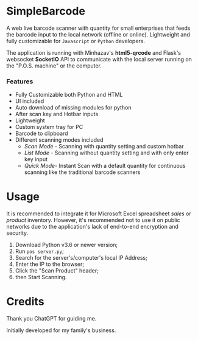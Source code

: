 # SimpleBarcode
A web live barcode scanner with quantity for small enterprises that feeds the barcode input to the local network (offline or online). Lightweight and fully customizable for `Javascript` or `Python` developers. 

The application is running with Minhazav's **html5-qrcode** and Flask's websocket **SocketIO** API to communicate with the local server running on the "P.O.S. machine" or the computer.

### Features
 - Fully Customizable both Python and HTML
 - UI included
 - Auto download of missing modules for python
 - After scan key and Hotbar inputs
 - Lightweight
 - Custom system tray for PC
 - Barcode to clipboard
 - Different scanning modes included
	 - *Scan Mode* - Scanning with quantity setting and custom hotbar
	 - *List Mode* - Scanning without quantity setting and with only enter key input
	 - *Quick Mode*- Instant Scan with a default quantity for continuous scanning like the traditional barcode scanners

# Usage
It is recommended to integrate it for Microsoft Excel spreadsheet *sales* or *product* inventory. However, it's recommended not to use it on public networks due to the application's lack of end-to-end encryption and security.

 1. Download Python v3.6 or newer version;
 2. Run `pos server.py`;
 3. Search for the server's/computer's local IP Address;
 4. Enter the IP to the browser;
 5. Click the "Scan Product" header;
 6. then Start Scanning.

# Credits
Thank you ChatGPT for guiding me.

Initially developed for my family's business.
